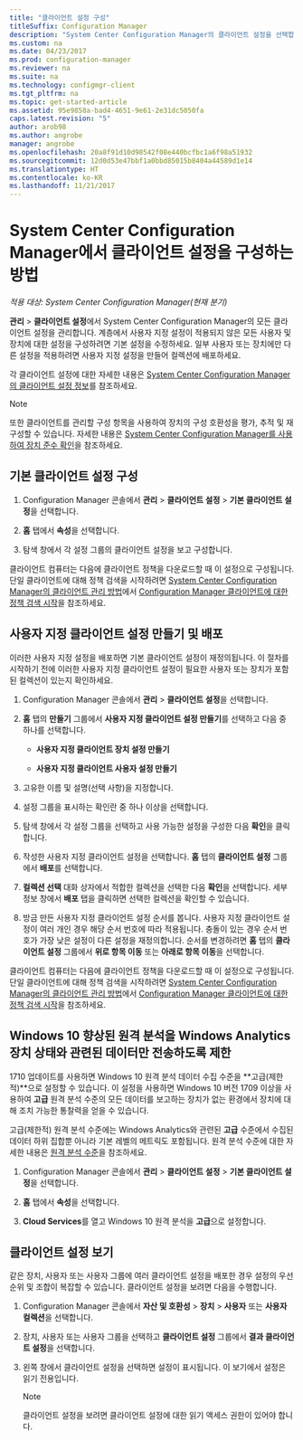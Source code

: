 ```yaml
---
title: "클라이언트 설정 구성"
titleSuffix: Configuration Manager
description: "System Center Configuration Manager의 클라이언트 설정을 선택합니다."
ms.custom: na
ms.date: 04/23/2017
ms.prod: configuration-manager
ms.reviewer: na
ms.suite: na
ms.technology: configmgr-client
ms.tgt_pltfrm: na
ms.topic: get-started-article
ms.assetid: 95e9858a-bad4-4651-9e61-2e31dc5050fa
caps.latest.revision: "5"
author: arob98
ms.author: angrobe
manager: angrobe
ms.openlocfilehash: 20a8f91d10d98542f08e440bcfbc1a6f98a51932
ms.sourcegitcommit: 12d0d53e47bbf1a0bbd85015b8404a44589d1e14
ms.translationtype: HT
ms.contentlocale: ko-KR
ms.lasthandoff: 11/21/2017
---
```

# <a name="how-to-configure-client-settings-in-system-center-configuration-manager"></a>System Center Configuration Manager에서 클라이언트 설정을 구성하는 방법

*적용 대상: System Center Configuration Manager(현재 분기)*

**관리** > **클라이언트 설정**에서 System Center Configuration Manager의 모든 클라이언트 설정을 관리합니다. 계층에서 사용자 지정 설정이 적용되지 않은 모든 사용자 및 장치에 대한 설정을 구성하려면 기본 설정을 수정하세요. 일부 사용자 또는 장치에만 다른 설정을 적용하려면 사용자 지정 설정을 만들어 컬렉션에 배포하세요.  

각 클라이언트 설정에 대한 자세한 내용은 [System Center Configuration Manager의 클라이언트 설정 정보](../../../core/clients/deploy/about-client-settings.md)를 참조하세요.

> [!NOTE]  
>  또한 클라이언트를 관리할 구성 항목을 사용하여 장치의 구성 호환성을 평가, 추적 및 재구성할 수 있습니다. 자세한 내용은 [System Center Configuration Manager를 사용하여 장치 준수 확인](../../../compliance/understand/ensure-device-compliance.md)을 참조하세요.  

##  <a name="configure-the-default-client-settings"></a>기본 클라이언트 설정 구성    

1.  Configuration Manager 콘솔에서 **관리** > **클라이언트 설정** > **기본 클라이언트 설정**을 선택합니다.  

3.  **홈** 탭에서 **속성**을 선택합니다.  

4.  탐색 창에서 각 설정 그룹의 클라이언트 설정을 보고 구성합니다.  

 클라이언트 컴퓨터는 다음에 클라이언트 정책을 다운로드할 때 이 설정으로 구성됩니다. 단일 클라이언트에 대해 정책 검색을 시작하려면 [System Center Configuration Manager의 클라이언트 관리 방법](../../../core/clients/manage/manage-clients.md)에서 [Configuration Manager 클라이언트에 대한 정책 검색 시작](../../../core/clients/manage/manage-clients.md#BKMK_PolicyRetrieval)을 참조하세요.  

##  <a name="create-and-deploy-custom-client-settings"></a>사용자 지정 클라이언트 설정 만들기 및 배포  
이러한 사용자 지정 설정을 배포하면 기본 클라이언트 설정이 재정의됩니다. 이 절차를 시작하기 전에 이러한 사용자 지정 클라이언트 설정이 필요한 사용자 또는 장치가 포함된 컬렉션이 있는지 확인하세요.  

1.  Configuration Manager 콘솔에서 **관리** > **클라이언트 설정**을 선택합니다.  

3.  **홈** 탭의 **만들기** 그룹에서 **사용자 지정 클라이언트 설정 만들기**를 선택하고 다음 중 하나를 선택합니다.  

    -   **사용자 지정 클라이언트 장치 설정 만들기**  

    -   **사용자 지정 클라이언트 사용자 설정 만들기**  

4.  고유한 이름 및 설명(선택 사항)을 지정합니다.  

5.  설정 그룹을 표시하는 확인란 중 하나 이상을 선택합니다.  

6.  탐색 창에서 각 설정 그룹을 선택하고 사용 가능한 설정을 구성한 다음 **확인**을 클릭합니다.   

8.  작성한 사용자 지정 클라이언트 설정을 선택합니다. **홈** 탭의 **클라이언트 설정** 그룹에서 **배포**를 선택합니다.  

9. **컬렉션 선택** 대화 상자에서 적합한 컬렉션을 선택한 다음 **확인**을 선택합니다. 세부 정보 창에서 **배포** 탭을 클릭하면 선택한 컬렉션을 확인할 수 있습니다.  

10. 방금 만든 사용자 지정 클라이언트 설정 순서를 봅니다. 사용자 지정 클라이언트 설정이 여러 개인 경우 해당 순서 번호에 따라 적용됩니다. 충돌이 있는 경우 순서 번호가 가장 낮은 설정이 다른 설정을 재정의합니다. 순서를 변경하려면 **홈** 탭의 **클라이언트 설정** 그룹에서 **위로 항목 이동** 또는 **아래로 항목 이동**을 선택합니다.  

 클라이언트 컴퓨터는 다음에 클라이언트 정책을 다운로드할 때 이 설정으로 구성됩니다. 단일 클라이언트에 대해 정책 검색을 시작하려면 [System Center Configuration Manager의 클라이언트 관리 방법](../../../core/clients/manage/manage-clients.md)에서 [Configuration Manager 클라이언트에 대한 정책 검색 시작](../../../core/clients/manage/manage-clients.md#BKMK_PolicyRetrieval)을 참조하세요.  

## <a name="limit-windows-10-enhanced-telemetry-to-only-send-data-relevant-to-windows-analytics-device-health"></a>Windows 10 향상된 원격 분석을 Windows Analytics 장치 상태와 관련된 데이터만 전송하도록 제한
<!-- 1356148 -->

1710 업데이트를 사용하면 Windows 10 원격 분석 데이터 수집 수준을 **고급(제한적)**으로 설정할 수 있습니다. 이 설정을 사용하면 Windows 10 버전 1709 이상을 사용하여 **고급** 원격 분석 수준의 모든 데이터를 보고하는 장치가 없는 환경에서 장치에 대해 조치 가능한 통찰력을 얻을 수 있습니다.

고급(제한적) 원격 분석 수준에는 Windows Analytics와 관련된 **고급** 수준에서 수집된 데이터 하위 집합뿐 아니라 기본 레벨의 메트릭도 포함됩니다. 원격 분석 수준에 대한 자세한 내용은 [원격 분석 수준](https://docs.microsoft.com/windows/configuration/configure-windows-telemetry-in-your-organization#telemetry-levels)을 참조하세요.

1.  Configuration Manager 콘솔에서 **관리** > **클라이언트 설정** > **기본 클라이언트 설정**을 선택합니다.  

2.  **홈** 탭에서 **속성**을 선택합니다.  

3.  **Cloud Services**를 열고 Windows 10 원격 분석을 **고급**으로 설정합니다.

##  <a name="view-client-settings"></a>클라이언트 설정 보기  
 같은 장치, 사용자 또는 사용자 그룹에 여러 클라이언트 설정을 배포한 경우 설정의 우선 순위 및 조합이 복잡할 수 있습니다. 클라이언트 설정을 보려면 다음을 수행합니다.  

1.  Configuration Manager 콘솔에서 **자산 및 호환성** > **장치** > **사용자** 또는 **사용자 컬렉션**을 선택합니다.  

3.  장치, 사용자 또는 사용자 그룹을 선택하고 **클라이언트 설정** 그룹에서 **결과 클라이언트 설정**을 선택합니다.  

4.  왼쪽 창에서 클라이언트 설정을 선택하면 설정이 표시됩니다. 이 보기에서 설정은 읽기 전용입니다. 

    > [!NOTE]  
    >  클라이언트 설정을 보려면 클라이언트 설정에 대한 읽기 액세스 권한이 있어야 합니다.  

    
